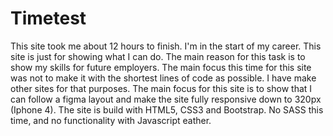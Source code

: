 # Timetest

This site took me about 12 hours to finish. 
I'm in the start of my career. 
This site is just for showing what I can do.
The main reason for this task is to show my skills for future employers.
The main focus this time for this site was not to make it with the shortest lines of code as possible. I have make other sites for that purposes.
The main focus for this site is to show that I can follow a figma layout and make the site fully responsive down to 320px (Iphone 4).
The site is build with HTML5, CSS3 and Bootstrap. No SASS this time, and no functionality with Javascript eather.
